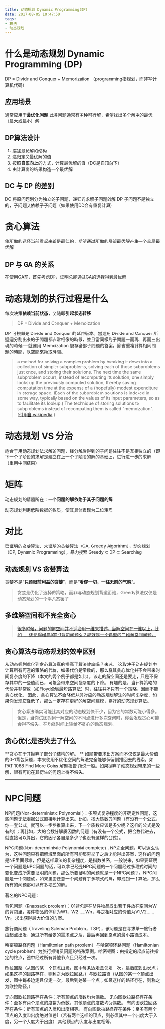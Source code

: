 ```yaml
---
title: 动态规划 Dynamic Programming(DP)
date: 2017-08-05 10:47:50
tags: 
- 算法
- 动态规划
---
```


# 什么是动态规划 Dynamic Programming (DP)
DP = Divide and Conquer + Memorization
（programming指规划，而非写计算机代码）

## 应用场景
通常应用于**最优化问题**
此类问题通常有多种可行解，希望找出多个解中的最优（最大或最小）解

## DP算法设计
1. 描述最优解的结构
2. 递归定义最优解的值
3. 按照**自底向上**的方式，计算最优解的值（DC是自顶向下）
4. 由计算出的结果构造一个最优解

## DC 与 DP 的差别
DC 将原问题划分为独立的子问题，递归的求解子问题的解
DP 子问题不是独立的，子问题又依赖子子问题（如果使用DC会有重复计算）

# 贪心算法
使所做的选择当前看起来都是最佳的，期望通过所做的局部最优解产生一个全局最优解

## DP 与 GA 的关系
在使用GA前，首先考虑DP，证明总能通过GA的选择得到最优解

# 动态规划的执行过程是什么

每次决策**依赖当前状态**，又随即**引起状态转移**

> DP = Divide and Conquer + Memoization

DP 可視做是 Divide and Conquer 的延伸版本。當運用 Divide and Conquer 所遞迴分割出來的子問題都非常相像的時候，並且當同樣的子問題一而再、再而三出現的時候──就運用 Memoization 儲存全部子問題的答案，節省重複計算相同問題的時間，以空間來換取時間。

>  a method for solving a complex problem by breaking it down into a collection of simpler subproblems, solving each of those subproblems just once, and storing their solutions. The next time the same subproblem occurs, instead of recomputing its solution, one simply looks up the previously computed solution, thereby saving computation time at the expense of a (hopefully) modest expenditure in storage space. (Each of the subproblem solutions is indexed in some way, typically based on the values of its input parameters, so as to facilitate its lookup.) The technique of storing solutions to subproblems instead of recomputing them is called "memoization". ([引用自 wikipedia](https://en.wikipedia.org/wiki/Dynamic_programming) )

# 动态规划 VS 分治

适合于用动态规划法求解的问题，经分解后得到的子问题往往不是互相独立的（即下一个子阶段的求解是建立在上一个子阶段的解的基础上，进行进一步的求解
（重用中间结果）

# 矩阵
动态规划的精髓所在：**一个问题的解依附于其子问题的解**

动态规划利用低阶数据的性质，使其具体表现为二位矩阵

# 对比
已证明的贪婪算法、未证明的贪婪算法（GA, Greedy Algorithm），动态规划（DP, Dynamic Programming），暴力搜索
Greedy ⊂ DP ⊂ Searching

## 动态规划 VS 贪婪算法
贪婪不是“**只顾眼前利益的贪婪**”，而是“**看穿一切，一往无前的气魄**”。
> 贪婪是优化了选择的策略，而非与动态规划背道而驰，Greedy算法仅仅是动态规划的一个平凡态罢了

## 多维解空间和不完全贪心
> [很多时候，问题的解空间并不适合用一维来描述，当解空间在一维以上，比如……还记得经典的0-1背包问题么？那就是一个典型的二维解空间问题。](http://blog.csdn.net/zccz14/article/details/51288079)

## 贪心算法与动态规划的效率区别
从动态规划优化到贪心算法真的提高了算法效率吗？未必。 
这取决于动态规划中计算所有可选的策略的代价，如果代价是常数的，那么将其贪心优化并不会带来时间复杂度的下降（本文的两个例子都是如此），该走的解空间还是要走，只是不保存其中的一些值而已，可能会带来空间复杂度的下降。
有趣的是，当计算策略的代价并非常数（如Floyd全局最短路算法）时，往往并不只有一个策略，因而不能贪心优化。
因此，贪心算法不会降低从其对应的动态规划解法的时间复杂度，如果你发现它降低了，那么一定存在更好的解空间建模，更好的动态规划算法。

> 贪心算法确实可能比其对应的动态规划快不少，因为它的常数可能小得多。 
但是，当你试图对同一解空间的不同点进行多次查询时，你会发现贪心可能会得不偿失，在均摊时间上输给不贪心的动态规划。

## 贪心优化是否失去了什么

**贪心在于其抛弃了部分子结构的解。 **
如顺带要求出方案而不仅仅是最大价值的0-1背包问题，本来使用不优化空间的解法完全能够保留倒推回去的线索，如PAT 1068 Find More Coins 解题报告 所说一般。如果抛弃了动态规划带来的一些解，很有可能在其衍生的问题上得不偿失。


---

# NPC问题

NP问题(Non-deterministic Polynomial )：多项式复杂程度的非确定性问题，这些问题无法根据公式直接地计算出来。比如，找大质数的问题（有没有一个公式，你一套公式，就可以一步步推算出来，下一个质数应该是多少呢？这样的公式是没有的）；再比如，大的合数分解质因数的问题（有没有一个公式，把合数代进去，就直接可以算出，它的因子各自是多少？也没有这样的公式）。

NPC问题(Non-deterministic Polynomial complete)：NP完全问题，可以这么认为，这种问题只有把解域里面的所有可能都穷举了之后才能得出答案，这样的问题是NP里面最难，但是这样算法的复杂程度，是指数关系。一般说来，如果要证明一个问题是NPC问题的话，可以拿已经是NPC问题的一个问题经过多项式时间的变化变成所需要证明的问题，那么所要证明的问题就是一个NPC问题了。NPC问题是一个问题族，如果里面任意一个问题有了多项式的解，即找到一个算法，那么所有的问题都可以有多项式的解。

著名的NPC问题：

背包问题（Knapsack problem）：01背包是在M件物品取出若干件放在空间为W的背包里，每件物品的体积为W1，W2……Wn，与之相对应的价值为V1,V2……Vn。求出获得最大价值的方案。

旅行商问题（Traveling Saleman Problem，TSP），该问题是在寻求单一旅行者由起点出发，通过所有给定的需求点之后，最后再回到原点的最小路径成本。

哈密顿路径问题（Hamiltonian path problem）与哈密顿环路问题（Hamiltonian cycle problem）为旅行推销员问题的特殊案例。哈密顿图：由指定的起点前往指定的终点，途中经过所有其他节点且只经过一次。

欧拉回路（从图的某一个顶点出发，图中每条边走且仅走一次，最后回到出发点；如果这样的回路存在，则称之为欧拉回路。）与欧拉路径（从图的某一个顶点出发，图中每条边走且仅走一次，最后到达某一个点；如果这样的路径存在，则称之为欧拉路径。）

无向图欧拉回路存在条件：所有顶点的度数均为偶数。
无向图欧拉路径存在条件：至多有两个顶点的度数为奇数，其他顶点的度数均为偶数。
有向图欧拉回路存在条件：所有顶点的入度和出度相等。
有向图欧拉路径存在条件：至多有两个顶点的入度和出度绝对值差1（若有两个这样的顶点，则必须其中一个出度大于入度，另一个入度大于出度）,其他顶点的入度与出度相等。